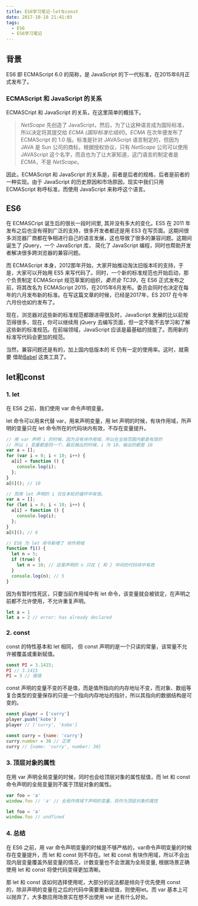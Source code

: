 ```yaml
---
title: ES6学习笔记-let与const
date: 2017-10-10 21:41:03
tags: 
  - ES6
  - ES6学习笔记
---
```

## 背景
ES6 即 ECMAScript 6.0 的简称，是 JavaScript 的下一代标准，在2015年6月正式发布了。

### ECMAScript 和 JavaScript 的关系
ECMASCript 和 JavaScript 的关系，在这里简单的概括下。

>*NetScape* 先创造了 JavaScript，然后，为了让这种语言成为国际标准，所以决定将其提交给 *ECMA (国际标准化组织)*。*ECMA* 在次年便发布了 ECMAScript 的 1.0 版。标准是针对 JAVAScript 语言制定的，但因为 JAVA 是 Sun 公司的商标，根据授权协议，只有 *NetScape* 公司可以使用 JAVAScript 这个名字，而且也为了让大家知道，这门语言的制定者是 *ECMA*，不是 *NetScape*。

因此，ECMAScript 和 JavaScript 的关系是，前者是后者的规格，后者是前者的一种实现。由于 JavaScript 的历史原因和市场原因，现实中我们只用 ECMAScript 称呼标准，而使用 JavaScript 来称呼这个语言。

## ES6
在 ECMASCript 诞生后的很长一段时间里, 其并没有多大的变化。ES5 在 2011 年发布之后也没有得到广泛的支持，很多开发者都还是用 ES3 在写页面。这期间很多浏览器厂商都在争相进行自己的语言发展，这也导致了很多的兼容问题。这期间诞生了 jQuery，一个 JavaScript 库， 简化了 JavaScript 编程，同时也帮助开发者解决很多跨浏览器的兼容问题。

而 ECMAScript 本身，2012那年开始，大家开始推动淘汰旧版本IE的支持，于是，大家可以开始用 ES5 来写代码了。同时，一个新的标准规范也开始启动，那个负责制定 ECMAScript 规范草案的组织，*委员会 TC39*，在 ES6 正式发布之前，将其改名为 ECMAScript 2015，在2015年6月发布。委员会同时也决定在每年的六月发布新的标准。在写这篇文章的时候，已经是2017年，ES 2017 在今年六月份也如约发布了。

现在，浏览器对这些新的标准规范都跟进得很及时，JavaScript 发展的比以前规范得很多，现在，你可以继续用 jQuery 去编写页面，但一定不能不去学习和了解这些新的标准规范。在前端领域，JavaScript 应该是最基础的技能了。而用新的标准写代码会更加的规范。

当然，兼容问题还是有的，加上国内低版本的 IE 仍有一定的使用率。这时，就需要 借助[Babel](https://babeljs.io/) 这类工具了。


## let和const

### 1. let

在 ES6 之前，我们使用 var 命令声明变量。

let 命令可以用来代替 var，用来声明变量，用 let 声明的时候，有块作用域，所声明的变量只在 let 命令所在的代码块内有效，不存在变量提升。

```javascript
// 用 var 声明 i 的时候，因为没有块作用域，所以在全局范围内都是有效的
// 所以 i 变量都是同一个，最后输出的时候，i 为 10，输出的都是 10
var a = [];
for (var i = 0; i < 10; i++) {
  a[i] = function () {
    console.log(i);
  };
}
a[6](); // 10

// 而用 let 声明的 i 仅在本轮的循环中有效。
var a = [];
for (let i = 0; i < 10; i++) {
  a[i] = function () {
    console.log(i);
  };
}
a[6](); // 6

// ES6 为 let 命令新增了 块作用域
function f1() {
  let n = 5;
  if (true) {
    let n = 10; // 这里声明的 n 只在 { 和 } 中间的代码块中有效
  }
  console.log(n); // 5
}
```

因为有暂时性死区，只要当前作用域中有 let 命令，该变量就会被锁定，在声明之前都不允许使用，不允许重复声明。
```javascript
let a = 1
let a = 2 // error: has already declared
```

### 2. const

const 的特性基本和 let 相同， 但 const 声明的是一个只读的常量，该常量不允许被覆盖或重新赋值。
```javascript
const PI = 3.1415;
PI // 3.1415
PI = 3 // 报错
```

const 声明的变量不变的不是值，而是值所指向的内存地址不变，而对象、数组等复合类型的变量保存的只是一个指向内存地址的指针，所以其指向的数据结构是可变的。
```javascript
const player = ['curry']
player.push('kobe')
player // ['curry', 'kobe']

const curry = {name: 'curry'}
curry.number = 30 // 正常
curry // {name: 'curry', number: 30}
```

### 3. 顶层对象的属性

在用 var 声明全局变量的时候，同时也会给顶层对象的属性赋值，而 let 和 const 命令声明的全局变量则不属于顶层对象的属性。

```javascript
var foo = 'a'
window.foo // 'a' // 全局作用域下声明的变量，将作为顶层对象的属性

let foo = 'a'
window.foo // undfined 
```

### 4. 总结

在 ES6 之前，用 var 命令声明变量的时候是不够严格的，var命令声明变量的时候存在变量提升，而 let 和 const 则不存在。let 和 const 有块作用域，所以不会出现内层变量覆盖外层变量的情况，计数变量也不会泄漏为全局变量, 根据场景正确使用 let 和 const 将使代码变得更加清晰。

那 let 和 const 该如何选择使用呢，大部分的说法都是倾向于优先使用 const 的，除非声明的变量在之后的代码中需要重新赋值，则使用let。而 var 基本上可以抛弃了，大多数应用场景实在想不出使用 var 还有什么好处。

